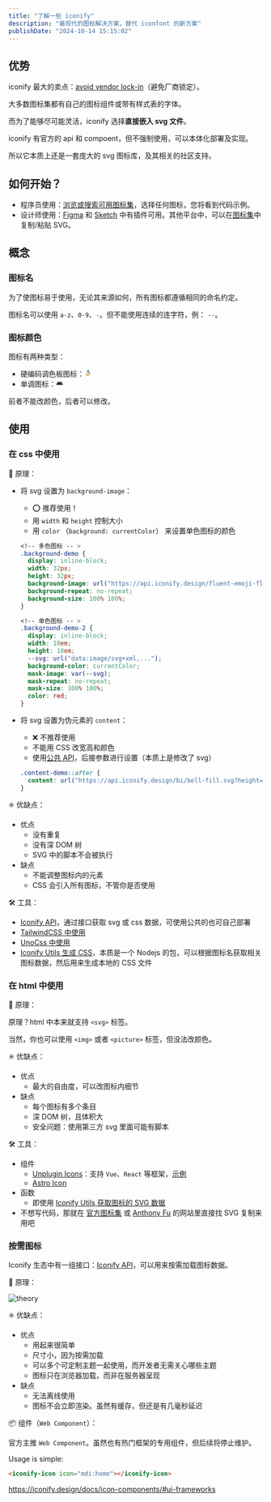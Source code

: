 ```yaml
---
title: "了解一些 iconify"
description: "最现代的图标解决方案，替代 iconfont 的新方案"
publishDate: "2024-10-14 15:15:02"
---
```


## 优势

iconify 最大的卖点：[avoid vendor lock-in](https://iconify.design/docs/articles/vendor-lock-in)（避免厂商锁定）。

大多数图标集都有自己的图标组件或带有样式表的字体。

而为了能够尽可能灵活，iconify 选择**直接嵌入 svg 文件**。

iconify 有官方的 api 和 compoent，但不强制使用，可以本体化部署及实现。

所以它本质上还是一套庞大的 svg 图标库，及其相关的社区支持。

## 如何开始？

- 程序员使用：[浏览或搜索可用图标集](https://icon-sets.iconify.design/)，选择任何图标，您将看到代码示例。
- 设计师使用：[Figma](https://iconify.design/docs/design/figma/) 和 [Sketch](https://iconify.design/docs/design/sketch/) 中有插件可用。其他平台中，可以在[图标集](https://icon-sets.iconify.design/)中复制/粘贴 SVG。

## 概念

### 图标名

为了使图标易于使用，无论其来源如何，所有图标都遵循相同的命名约定。

图标名可以使用 `a-z`、`0-9`、`-`。但不能使用连续的连字符，例： `--`。

### 图标颜色

图标有两种类型：

- 硬编码调色板图标：<svg xmlns="http://www.w3.org/2000/svg" width="1em" height="1em" viewBox="0 0 48 48"><path fill="#eceff1" d="m20.1 16.2l.1 2.3l-1.6 3l-2.5 4.9l-.5 4.1l1.8 5.8l4.1 2.3h6.2l5.8-4.4l2.6-6.9l-6-7.3l-1.7-4.1z"/><path fill="#263238" d="M34.3 21.9c-1.6-2.3-2.9-3.7-3.6-6.6s.2-2.1-.4-4.6c-.3-1.3-.8-2.2-1.3-2.9c-.6-.7-1.3-1.1-1.7-1.2c-.9-.5-3-1.3-5.6.1c-2.7 1.4-2.4 4.4-1.9 10.5c0 .4-.1.9-.3 1.3c-.4.9-1.1 1.7-1.7 2.4c-.7 1-1.4 2-1.9 3.1c-1.2 2.3-2.3 5.2-2 6.3c.5-.1 6.8 9.5 6.8 9.7c.4-.1 2.1-.1 3.6-.1c2.1-.1 3.3-.2 5 .2c0-.3-.1-.6-.1-.9c0-.6.1-1.1.2-1.8c.1-.5.2-1 .3-1.6c-1 .9-2.8 1.9-4.5 2.2c-1.5.3-4-.2-5.2-1.7c.1 0 .3 0 .4-.1c.3-.1.6-.2.7-.4c.3-.5.1-1-.1-1.3s-1.7-1.4-2.4-2s-1.1-.9-1.5-1.3l-.8-.8c-.2-.2-.3-.4-.4-.5c-.2-.5-.3-1.1-.2-1.9c.1-1.1.5-2 1-3c.2-.4.7-1.2.7-1.2s-1.7 4.2-.8 5.5c0 0 .1-1.3.5-2.6c.3-.9.8-2.2 1.4-2.9s2.1-3.3 2.2-4.9c0-.7.1-1.4.1-1.9c-.4-.4 6.6-1.4 7-.3c.1.4 1.5 4 2.3 5.9c.4.9.9 1.7 1.2 2.7c.3 1.1.5 2.6.5 4.1c0 .3 0 .8-.1 1.3c.2 0 4.1-4.2-.5-7.7c0 0 2.8 1.3 2.9 3.9c.1 2.1-.8 3.8-1 4.1c.1 0 2.1.9 2.2.9c.4 0 1.2-.3 1.2-.3c.1-.3.4-1.1.4-1.4c.7-2.3-1-6-2.6-8.3"/><g fill="#eceff1" transform="translate(0 -2)"><ellipse cx="21.6" cy="15.3" rx="1.3" ry="2"/><ellipse cx="26.1" cy="15.2" rx="1.7" ry="2.3"/></g><g fill="#212121" transform="translate(0 -2)"><ellipse cx="21.7" cy="15.5" rx="1.2" ry=".7" transform="rotate(-97.204 21.677 15.542)"/><ellipse cx="26" cy="15.6" rx="1" ry="1.3"/></g><path fill="#ffc107" d="M39.3 35.6c-.4-.2-1.1-.5-1.7-1.4c-.3-.5-.2-1.9-.7-2.5c-.3-.4-.7-.2-.8-.2c-.9.2-3 1.6-4.4 0c-.2-.2-.5-.5-1-.5s-.7.2-.9.6s-.2.7-.2 1.7c0 .8 0 1.7-.1 2.4c-.2 1.7-.5 2.7-.5 3.7c0 1.1.3 1.8.7 2.1c.3.3.8.5 1.9.5s1.8-.4 2.5-1.1c.5-.5.9-.7 2.3-1.7c1.1-.7 2.8-1.6 3.1-1.9c.2-.2.5-.3.5-.9c0-.5-.4-.7-.7-.8m-20.1.3c-1-1.6-1.1-1.9-1.8-2.9c-.6-1-1.9-2.9-2.7-2.9c-.6 0-.9.3-1.3.7s-.8 1.3-1.5 1.8c-.6.5-2.3.4-2.7 1s.4 1.5.4 3c0 .6-.5 1-.6 1.4c-.1.5-.2.8 0 1.2c.4.6.9.8 4.3 1.5c1.8.4 3.5 1.4 4.6 1.5s3 0 3-2.7c.1-1.6-.8-2-1.7-3.6m1.9-18.1c-.6-.4-1.1-.8-1.1-1.4s.4-.8 1-1.3c.1-.1 1.2-1.1 2.3-1.1s2.4.7 2.9.9c.9.2 1.8.4 1.7 1.1c-.1 1-.2 1.2-1.2 1.7c-.7.2-2 1.3-2.9 1.3c-.4 0-1 0-1.4-.1c-.3-.1-.8-.6-1.3-1.1"/><path fill="#634703" d="M20.9 17c.2.2.5.4.8.5c.2.1.5.2.5.2h.9c.5 0 1.2-.2 1.9-.6c.7-.3.8-.5 1.3-.7c.5-.3 1-.6.8-.7s-.4 0-1.1.4c-.6.4-1.1.6-1.7.9c-.3.1-.7.3-1 .3h-.9c-.3 0-.5-.1-.8-.2c-.2-.1-.3-.2-.4-.2c-.2-.1-.6-.5-.8-.6c0 0-.2 0-.1.1zm3-2.2c.1.2.3.2.4.3s.2.1.2.1c.1-.1 0-.3-.1-.3c0-.2-.5-.2-.5-.1m-1.6.2c0 .1.2.2.2.1c.1-.1.2-.2.3-.2c.2-.1.1-.2-.2-.2c-.2.1-.2.2-.3.3"/><path fill="#455a64" d="M32 32.7v.3c.2.4.7.5 1.1.5c.6 0 1.2-.4 1.5-.8c0-.1.1-.2.2-.3c.2-.3.3-.5.4-.6c0 0-.1-.1-.1-.2c-.1-.2-.4-.4-.8-.5c-.3-.1-.8-.2-1-.2c-.9-.1-1.4.2-1.7.5c0 0 .1 0 .1.1c.2.2.3.4.3.7c.1.2 0 .3 0 .5"/></svg>
- 单调图标：<svg xmlns="http://www.w3.org/2000/svg" width="1em" height="1em" viewBox="0 0 24 24"><path fill="currentColor" d="m17.6 9.48l1.84-3.18c.16-.31.04-.69-.26-.85a.637.637 0 0 0-.83.22l-1.88 3.24a11.46 11.46 0 0 0-8.94 0L5.65 5.67a.643.643 0 0 0-.87-.2c-.28.18-.37.54-.22.83L6.4 9.48A10.78 10.78 0 0 0 1 18h22a10.78 10.78 0 0 0-5.4-8.52M7 15.25a1.25 1.25 0 1 1 0-2.5a1.25 1.25 0 0 1 0 2.5m10 0a1.25 1.25 0 1 1 0-2.5a1.25 1.25 0 0 1 0 2.5"/></svg>

前者不能改颜色，后者可以修改。

## 使用

### 在 css 中使用

🔣 原理：

- 将 svg 设置为 `background-image`：
  - ⭕️ 推荐使用！
  - 用 `width` 和 `height` 控制大小
  - 用 `color` （`background: currentColor`） 来设置单色图标的颜色

  ```css
  <!-- 多色图标 -- >
  .background-demo {
    display: inline-block;
    width: 32px;
    height: 32px;
    background-image: url("https://api.iconify.design/fluent-emoji-flat/alarm-clock.svg");
    background-repeat: no-repeat;
    background-size: 100% 100%;
  }

  <!-- 单色图标 -- >
  .background-demo-2 {
    display: inline-block;
    width: 10em;
    height: 10em;
    --svg: url("data:image/svg+xml,...");
    background-color: currentColor;
    mask-image: var(--svg);
    mask-repeat: no-repeat;
    mask-size: 100% 100%;
    color: red;
  }
  ```

- 将 svg 设置为伪元素的 `content`：
  - ❌️ 不推荐使用
  - 不能用 CSS 改宽高和颜色
  - 使用[公共 API](https://api.iconify.design)，后接参数进行设置（本质上是修改了 svg）

  ```css
  .content-demo::after {
    content: url("https://api.iconify.design/bi/bell-fill.svg?height=32&color=gray");
  }
  ```

✳️ 优缺点：

- 优点
  - 没有重复
  - 没有深 DOM 树
  - SVG 中的脚本不会被执行
- 缺点
  - 不能调整图标内的元素
  - CSS 会引入所有图标，不管你是否使用

🛠️ 工具：

- [Iconify API](https://iconify.design/docs/usage/css/no-code/)，通过接口获取 svg 或 css 数据，可使用公共的也可自己部署
- [TailwindCSS 中使用](https://iconify.design/docs/usage/css/tailwind/)
- [UnoCss 中使用](https://iconify.design/docs/usage/css/unocss/)
- [Iconify Utils 生成 CSS](https://iconify.design/docs/usage/css/utils/)，本质是一个 Nodejs 的包，可以根据图标名获取相关图标数据，然后用来生成本地的 CSS 文件

### 在 html 中使用

🔣 原理：

原理？html 中本来就支持 `<svg>`  标签。

当然，你也可以使用 `<img>` 或者 `<picture>` 标签，但没法改颜色。

✳️ 优缺点：

- 优点
  - 最大的自由度，可以改图标内细节
- 缺点
  - 每个图标有多个条目
  - 深 DOM 树，且体积大
  - 安全问题：使用第三方 svg 里面可能有脚本

🛠️ 工具：

- 组件
  - [Unplugin Icons](https://iconify.design/docs/usage/svg/unplugin/)：支持 `Vue`、`React` 等框架，[示例](https://github.com/unplugin/unplugin-icons/tree/main/examples)
  - [Astro Icon](https://iconify.design/docs/usage/svg/astro/)
- 函数
  - 即使用 [Iconify Utils 获取图标的 SVG 数据](https://iconify.design/docs/usage/svg/utils/)
- 不想写代码，那就在 [官方图标集](https://icon-sets.iconify.design/) 或 [Anthony Fu](https://icones.js.org/) 的网站里直接找 SVG 复制来用吧

### 按需图标

Iconify 生态中有一组接口：[Iconify API](https://iconify.design/docs/api/)，可以用来按需加载图标数据。

🔣 原理：

![theory](https://s2.loli.net/2024/10/14/GRt1Tiu3xU65LsV.jpg)

✳️ 优缺点：

- 优点
  - 用起来很简单
  - 尺寸小，因为按需加载
  - 可以多个可定制主题一起使用，而开发者无需关心哪些主题
  - 图标只在浏览器加载，而非在服务器呈现
- 缺点
  - 无法离线使用
  - 图标不会立即渲染。虽然有缓存，但还是有几毫秒延迟

📦️ 组件（`Web Component`）：

官方主推 `Web Component`。虽然也有热门框架的专用组件，但后续将停止维护。

Usage is simple:

```html
<iconify-icon icon="mdi:home"></iconify-icon>
```

https://iconify.design/docs/icon-components/#ui-frameworks

